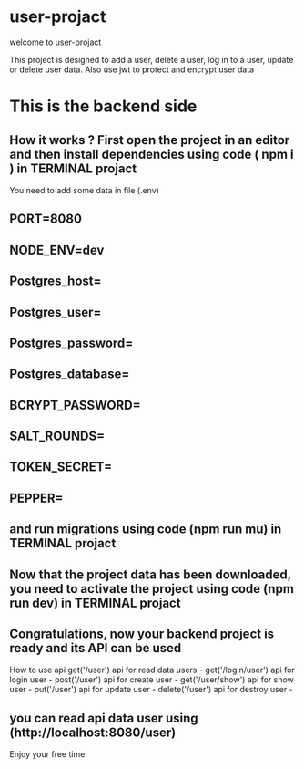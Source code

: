 # user-projact
welcome to user-projact 

This project is designed to add a user, delete a user, log in to a user, update or delete user data.
Also use jwt to protect and encrypt user data

# This is the backend side

How it works ?
First open the project in an editor and then install dependencies using 
 code ( npm i ) in TERMINAL projact
-
You need to add some data in file (.env)

PORT=8080
-
NODE_ENV=dev
-
Postgres_host=
-
Postgres_user=
-
Postgres_password=
-
Postgres_database=
-
BCRYPT_PASSWORD=
-
SALT_ROUNDS=
-
TOKEN_SECRET=
-
PEPPER=
-

and run migrations using code (npm run mu) in TERMINAL projact
-
Now that the project data has been downloaded, you need to activate the project using
 code (npm run dev) in TERMINAL projact
-
Congratulations, now your backend project is ready and its API can be used
-
How to use api 
    get('/user') api for read data users 
    -
    get('/login/user') api for login user 
    -
    post('/user') api for create user 
    -
    get('/user/show') api for show user 
    -
    put('/user')  api for update user 
    -
    delete('/user') api for destroy user 
    -

 you can read api data user using (http://localhost:8080/user)
-
 Enjoy your free time
